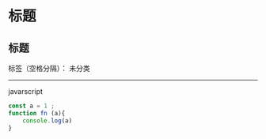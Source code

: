 # 标题
## 标题
标签（空格分隔）： 未分类

---

javarscript

```javascript
const a = 1 ; 
function fn (a){
    console.log(a)
}
```